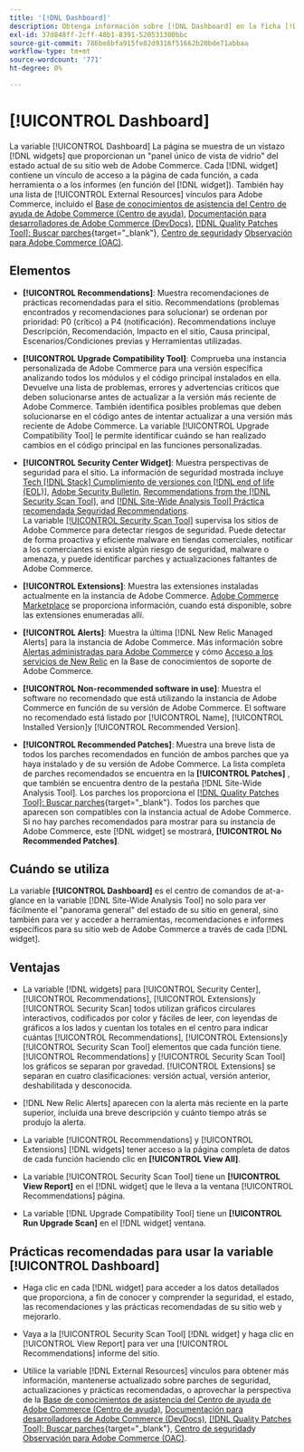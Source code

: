 ```yaml
---
title: '[!DNL Dashboard]'
description: Obtenga información sobre [!DNL Dashboard] en la ficha [!DNL Site-Wide Analysis Tool], elementos, cuándo usar, beneficios y prácticas recomendadas.
exl-id: 37d848ff-2cff-48b1-8391-520531300bbc
source-git-commit: 786be8bfa915fe82d9316f51662b20bde71abbaa
workflow-type: tm+mt
source-wordcount: '771'
ht-degree: 0%

---
```


# [!UICONTROL Dashboard]

La variable [!UICONTROL Dashboard] La página se muestra de un vistazo [!DNL widgets] que proporcionan un &quot;panel único de vista de vidrio&quot; del estado actual de su sitio web de Adobe Commerce. Cada [!DNL widget] contiene un vínculo de acceso a la página de cada función, a cada herramienta o a los informes (en función del [!DNL widget]).
También hay una lista de [!UICONTROL External Resources] vínculos para Adobe Commerce, incluido el [Base de conocimientos de asistencia del Centro de ayuda de Adobe Commerce (Centro de ayuda)](https://experienceleague.adobe.com/docs/commerce-knowledge-base/kb/overview.html), [Documentación para desarrolladores de Adobe Commerce (DevDocs)](https://developer.adobe.com/commerce/docs/), [[!DNL Quality Patches Tool]: Buscar parches](https://experienceleague.adobe.com/tools/commerce-quality-patches/index.html){target="_blank"}, [Centro de seguridad](https://helpx.adobe.com/security.html)y [Observación para Adobe Commerce (OAC)](https://experienceleague.adobe.com/docs/commerce-operations/tools/observation-for-adobe-commerce/intro.html).

## Elementos

* **[!UICONTROL Recommendations]**: Muestra recomendaciones de prácticas recomendadas para el sitio. Recommendations (problemas encontrados y recomendaciones para solucionar) se ordenan por prioridad: P0 (crítico) a P4 (notificación).
Recommendations incluye Descripción, Recomendación, Impacto en el sitio, Causa principal, Escenarios/Condiciones previas y Herramientas utilizadas.

* **[!UICONTROL Upgrade Compatibility Tool]**: Comprueba una instancia personalizada de Adobe Commerce para una versión específica analizando todos los módulos y el código principal instalados en ella. Devuelve una lista de problemas, errores y advertencias críticos que deben solucionarse antes de actualizar a la versión más reciente de Adobe Commerce. También identifica posibles problemas que deben solucionarse en el código antes de intentar actualizar a una versión más reciente de Adobe Commerce.
La variable [!UICONTROL Upgrade Compatibility Tool] le permite identificar cuándo se han realizado cambios en el código principal en las funciones personalizadas.

* **[!UICONTROL Security Center Widget]**: Muestra perspectivas de seguridad para el sitio.
La información de seguridad mostrada incluye [Tech [!DNL Stack] Cumplimiento de versiones con [!DNL end of life (EOL)]](https://experienceleague.adobe.com/docs/commerce-operations/installation-guide/system-requirements.html), [Adobe Security Bulletin](https://helpx.adobe.com/security/security-bulletin.html), [Recommendations from the [!DNL Security Scan Tool]](https://experienceleague.adobe.com/docs/commerce-admin/systems/security/security-scan.html), and [[!DNL Site-Wide Analysis Tool] Práctica recomendada Seguridad Recommendations](https://experienceleague.adobe.com/docs/commerce-operations/tools/site-wide-analysis-tool/recommendations.html).<br>
La variable [[!UICONTROL Security Scan Tool]](https://experienceleague.adobe.com/docs/commerce-admin/systems/security/security-scan.html) supervisa los sitios de Adobe Commerce para detectar riesgos de seguridad. Puede detectar de forma proactiva y eficiente malware en tiendas comerciales, notificar a los comerciantes si existe algún riesgo de seguridad, malware o amenaza, y puede identificar parches y actualizaciones faltantes de Adobe Commerce.

* **[!UICONTROL Extensions]**: Muestra las extensiones instaladas actualmente en la instancia de Adobe Commerce. [Adobe Commerce Marketplace](https://marketplace.magento.com/extensions.html) se proporciona información, cuando está disponible, sobre las extensiones enumeradas allí.

* **[!UICONTROL Alerts]**: Muestra la última [!DNL New Relic Managed Alerts] para la instancia de Adobe Commerce. Más información sobre [Alertas administradas para Adobe Commerce](https://experienceleague.adobe.com/docs/commerce-knowledge-base/kb/support-tools/managed-alerts/managed-alerts-for-magento-commerce.html) y cómo [Acceso a los servicios de New Relic](https://experienceleague.adobe.com/docs/commerce-knowledge-base/kb/faq/access-new-relic-services.html) en la Base de conocimientos de soporte de Adobe Commerce.

* **[!UICONTROL Non-recommended software in use]**: Muestra el software no recomendado que está utilizando la instancia de Adobe Commerce en función de su versión de Adobe Commerce. El software no recomendado está listado por [!UICONTROL Name], [!UICONTROL Installed Version]y [!UICONTROL Recommended Version].

* **[!UICONTROL Recommended Patches]**: Muestra una breve lista de todos los parches recomendados en función de ambos parches que ya haya instalado y de su versión de Adobe Commerce. La lista completa de parches recomendados se encuentra en la **[!UICONTROL Patches]** , que también se encuentra dentro de la pestaña [!DNL Site-Wide Analysis Tool]. Los parches los proporciona el [[!DNL Quality Patches Tool]: Buscar parches](https://experienceleague.adobe.com/tools/commerce-quality-patches/index.html){target="_blank"}. Todos los parches que aparecen son compatibles con la instancia actual de Adobe Commerce.
Si no hay parches recomendados para mostrar para su instancia de Adobe Commerce, este [!DNL widget] se mostrará, **[!UICONTROL No Recommended Patches]**.

## Cuándo se utiliza

La variable **[!UICONTROL Dashboard]** es el centro de comandos de at-a-glance en la variable [!DNL Site-Wide Analysis Tool] no solo para ver fácilmente el &quot;panorama general&quot; del estado de su sitio en general, sino también para ver y acceder a herramientas, recomendaciones e informes específicos para su sitio web de Adobe Commerce a través de cada [!DNL widget].

## Ventajas

* La variable [!DNL widgets] para [!UICONTROL Security Center], [!UICONTROL Recommendations], [!UICONTROL Extensions]y [!UICONTROL Security Scan] todos utilizan gráficos circulares interactivos, codificados por color y fáciles de leer, con leyendas de gráficos a los lados y cuentan los totales en el centro para indicar cuántas [!UICONTROL Recommendations], [!UICONTROL Extensions]y [!UICONTROL Security Scan Tool] elementos que cada función tiene. [!UICONTROL Recommendations] y [!UICONTROL Security Scan Tool] los gráficos se separan por gravedad. [!UICONTROL Extensions] se separan en cuatro clasificaciones: versión actual, versión anterior, deshabilitada y desconocida.

* [!DNL New Relic Alerts] aparecen con la alerta más reciente en la parte superior, incluida una breve descripción y cuánto tiempo atrás se produjo la alerta.

* La variable [!UICONTROL Recommendations] y [!UICONTROL Extensions] [!DNL widgets] tener acceso a la página completa de datos de cada función haciendo clic en **[!UICONTROL View All]**.

* La variable [!UICONTROL Security Scan Tool] tiene un **[!UICONTROL View Report]** en el [!DNL widget] que le lleva a la ventana [!UICONTROL Recommendations] página.

* La variable [!DNL Upgrade Compatibility Tool] tiene un **[!UICONTROL Run Upgrade Scan]** en el [!DNL widget] ventana.

## Prácticas recomendadas para usar la variable [!UICONTROL Dashboard]

* Haga clic en cada [!DNL widget] para acceder a los datos detallados que proporciona, a fin de conocer y comprender la seguridad, el estado, las recomendaciones y las prácticas recomendadas de su sitio web y mejorarlo.

* Vaya a la [!UICONTROL Security Scan Tool] [!DNL widget] y haga clic en [!UICONTROL View Report] para ver una [!UICONTROL Recommendations] informe del sitio.

* Utilice la variable [!DNL External Resources] vínculos para obtener más información, mantenerse actualizado sobre parches de seguridad, actualizaciones y prácticas recomendadas, o aprovechar la perspectiva de la [Base de conocimientos de asistencia del Centro de ayuda de Adobe Commerce (Centro de ayuda)](https://experienceleague.adobe.com/docs/commerce-knowledge-base/kb/overview.html), [Documentación para desarrolladores de Adobe Commerce (DevDocs)](https://developer.adobe.com/commerce/docs/), [[!DNL Quality Patches Tool]: Buscar parches](https://experienceleague.adobe.com/tools/commerce-quality-patches/index.html){target="_blank"}, [Centro de seguridad](https://helpx.adobe.com/security.html)y [Observación para Adobe Commerce (OAC)](https://experienceleague.adobe.com/docs/commerce-operations/tools/observation-for-adobe-commerce/intro.html).
